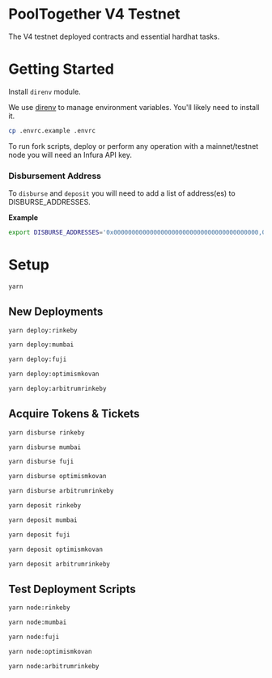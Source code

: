 # PoolTogether V4 Testnet
The V4 testnet deployed contracts and essential hardhat tasks.

# Getting Started
Install `direnv` module.

We use [direnv](https://direnv.net/) to manage environment variables.  You'll likely need to install it.

```sh
cp .envrc.example .envrc
```

To run fork scripts, deploy or perform any operation with a mainnet/testnet node you will need an Infura API key.

### Disbursement Address
To `disburse` and `deposit` you will need to add a list of address(es) to DISBURSE_ADDRESSES.


**Example**
```.sh
export DISBURSE_ADDRESSES='0x0000000000000000000000000000000000000000,0x0000000000000000000000000000000000000001'
```

# Setup
```.sh
yarn
```

## New Deployments
```.sh
yarn deploy:rinkeby
```

```.sh
yarn deploy:mumbai
```

```.sh
yarn deploy:fuji
```

```.sh
yarn deploy:optimismkovan
```

```.sh
yarn deploy:arbitrumrinkeby
```

## Acquire Tokens & Tickets

```.sh
yarn disburse rinkeby
```

```sh
yarn disburse mumbai
```

```sh
yarn disburse fuji
```

```sh
yarn disburse optimismkovan
```

```sh
yarn disburse arbitrumrinkeby
```

```sh
yarn deposit rinkeby
```

```sh
yarn deposit mumbai
```

```sh
yarn deposit fuji
```

```sh
yarn deposit optimismkovan
```

```sh
yarn deposit arbitrumrinkeby
```

## Test Deployment Scripts

```.sh
yarn node:rinkeby
```

```.sh
yarn node:mumbai
```

```.sh
yarn node:fuji
```

```.sh
yarn node:optimismkovan
```

```.sh
yarn node:arbitrumrinkeby
```
